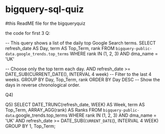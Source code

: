# bigquery-sql-quiz

#this ReadME file for the bigqueryquiz

the code for first 3 Q:

-- This query shows a list of the daily top Google Search terms.
SELECT
 refresh_date AS Day,
 term AS Top_Term,
 rank
FROM `bigquery-public-data.google_trends.top_terms`
WHERE
  rank IN (1, 2, 3) AND dma_name = 'UK'

 -- Choose only the top term each day.
 AND refresh_date >= DATE_SUB(CURRENT_DATE(), INTERVAL 4 week)
 -- Filter to the last 4 weeks.
GROUP BY Day, Top_Term, rank
ORDER BY Day DESC
 -- Show the days in reverse chronological order.

 Q4)


Q5)
SELECT
  DATE_TRUNC(refresh_date, WEEK) AS Week,
  term AS Top_Term,
  ARRAY_AGG(rank) AS Ranks
FROM
  `bigquery-public-data`.google_trends.top_terms
WHERE
  rank IN (1, 2, 3) AND dma_name = 'UK' AND refresh_date >= DATE_SUB(`CURRENT_DATE`(), INTERVAL 4 WEEK)
GROUP BY 1, Top_Term;
